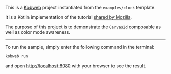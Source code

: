 This is a [Kobweb](https://github.com/varabyte/kobweb) project instantiated from the `examples/clock` template.

It is a Kotlin implementation of the tutorial
[shared by Mozilla](https://developer.mozilla.org/en-US/docs/Web/API/Canvas_API/Tutorial/Basic_animations#an_animated_clock).

The purpose of this project is to demonstrate the `Canvas2d` composable as well as color mode awareness.

---

To run the sample, simply enter the following command in the terminal:

```bash
kobweb run
```

and open [http://localhost:8080](http://localhost:8080) with your browser to see the result.
